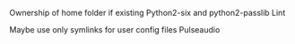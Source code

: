 Ownership of home folder if existing
Python2-six and python2-passlib
Lint

Maybe use only symlinks for user config files
Pulseaudio
